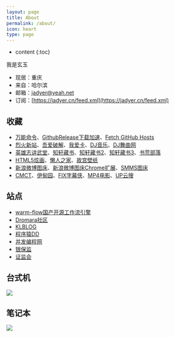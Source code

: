 ```yaml
---
layout: page
title: About
permalink: /about/
icon: heart
type: page
---
```


* content
{:toc}


我是玄玉

* 现居：重庆
* 来自：哈尔滨
* 邮箱：[jadyer@yeah.net](mailto:jadyer@yeah.net)
* 订阅：[https://jadyer.cn/feed.xml](https://jadyer.cn/feed.xml)

## 收藏

* [万能命令](https://wannengrun.net/)、[GithubRelease下载加速](https://doget.nocsdn.com/)、[Fetch GitHub Hosts](https://hosts.gitcdn.top/)
* [烈火新站](https://apphot.cc/)、[吾爱破解](https://www.52pojie.cn)、[我爱卡](https://bbs.51credit.com)、[DJ音乐](https://www.dj.net/)、[DJ舞曲网](https://www.djyyy.com/)
* [英雄志讲武堂](http://www.jiang-wu-tang.com/JWTphpBBS/index.php)、[知轩藏书](http://www.zxcs.me)、[知轩藏书2](https://zxcs.zip/)、[知轩藏书3](https://zxcs.info/)、[书荒部落](http://noveless.com)
* [HTML5炫画](http://www.html5tricks.com)、[懒人之家](http://www.lanrenzhijia.com)、[故宫壁纸](https://www.dpm.org.cn/lights/royal.html)
* [新浪微博图床](http://weibo.com/minipublish)、[新浪微博图床Chrome扩展](https://github.com/Suxiaogang/WeiboPicBed)、[SMMS图床](https://sm.ms)
* [CMCT](https://cmct.tv/?fromuid=72191)、[伊甸园](http://bbs.sfile2012.com)、[FIX字幕侠](http://www.zimuxia.cn)、[MP4电影](https://domp4.icu/)、[UP云搜](https://upyunso3.com/)

## 站点

* [warm-flow国产开源工作流引擎](https://blog.csdn.net/weixin_43284369/article/details/136369547)
* [Dromara社区](https://gitee.com/dromara)
* [KLBLOG](http://www.kailing.pub)
* [程序猿DD](http://blog.didispace.com)
* [并发编程网](http://ifeve.com)
* [银保监](http://www.cbirc.gov.cn)
* [证监会](http://www.csrc.gov.cn)

## 台式机

![](https://ae01.alicdn.com/kf/H33a8d59057274e499275deb135b5f49dg.jpg)

## 笔记本

![](https://gcore.jsdelivr.net/gh/jadyer/mydata/img/blog/myx220i.png)